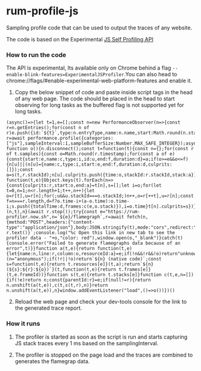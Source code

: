 # rum-profile-js

Sampling profile code that can be used to output the traces of any website.

The code is based on the Experimental [JS Self Profiling API](https://github.com/WICG/js-self-profiling)

### How to run the code

The API is experimental, Its available only on Chrome behind a flag `--enable-blink-features=ExperimentalJSProfiler`.You can also head to chrome://flags/#enable-experimental-web-platform-features and enable it.

1. Copy the below snippet of code and paste inside script tags in the head of
   any web page. The code should be placed in the head to start observing for
   long tasks as the buffered flag is not supported yet for long tasks.

```
(async()=>{let t=1,e=[];const n=new PerformanceObserver(n=>{const r=n.getEntries();for(const n of r)e.push({id:`${t}`,type:n.entryType,name:n.name,start:Math.round(n.startTime),end:Math.round(n.startTime+n.duration),duration:Math.round(n.duration)}),t++});n.observe({type:"longtask",buffered:!0});const r=await performance.profile({categories:["js"],sampleInterval:1,sampleBufferSize:Number.MAX_SAFE_INTEGER});async function o(){n.disconnect();const t=function(t){const n={};for(const r of t.samples){const o=Math.round(r.timestamp);for(const a of e){const{start:e,name:c,type:i,id:u,end:f,duration:d}=a;if(o>=e&&o<=f){n[u]||(n[u]={name:c,type:i,start:e,end:f,duration:d,culprits:[]});const a=s(t,r.stackId);n[u].culprits.push({time:o,stackId:r.stackId,stack:a})}}}return function(t,e){Object.keys(t).forEach(n=>{const{culprits:r,start:o,end:a}=t[n],s=[];let i=o;for(let t=0,n=1;n<r.length+1;t++,n++){let o=r[t],u=r[n];for(;u&&u.stackId===o.stackId;)n++,o=r[++t],u=r[n];const f=n===r.length,d=f?o.time-i+(a-o.time):o.time-i;s.push({totalTime:d,frames:c(e,o.stack)}),i=o.time}t[n].culprits=s})}(n,t),n}(await r.stop());try{const e="https://rum-profiler.now.sh",n=`${e}/flamegraph`,r=await fetch(n,{method:"POST",headers:{"content-type":"application/json"},body:JSON.stringify(t),mode:"cors",redirect:"follow"}),o=`${e}/trace/${await r.text()}`;console.log("%c Open this link in new tab to see the profiler data - "+o,"color: red"),window.open(o,"_blank")}catch(t){console.error("Failed to generate flamegraphs data because of an error",t)}}function a(t,e){return function(t,e){let{name:n,line:r,column:o,resourceId:a}=e;if(!n&&!r&&!o)return"unknown";n||(n="anonymous");if(!r||!o)return`${n} (native code)`;const s=function(t,e){return t.resources[e]}(t,a);return`${n} (${s}:${r}:${o})`}(t,function(t,e){return t.frames[e]}(t,e.frameId))}function s(t,e){return t.stacks[e]}function c(t,e,n=[]){if(!e)return n;const{parentId:r}=e;if(null!=r){return n.unshift(a(t,e)),c(t,s(t,r),n)}return n.unshift(a(t,e)),n}window.addEventListener("load",()=>o())})()
```

2. Reload the web page and check your dev-tools console for the link to the generated trace report.

### How it runs

1. The profiler is started as soon as the script is run and starts capturing JS stack traces every 1 ms based on the samplingInterval.

2. The profiler is stopped on the page load and the traces are combined to generates
   the flamegrap data.
